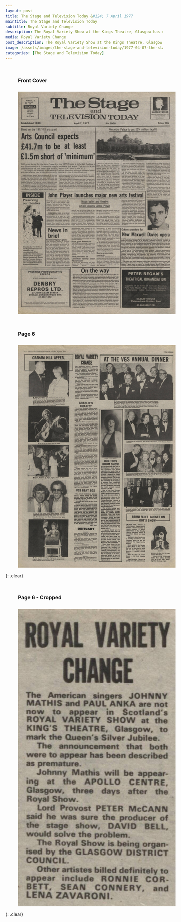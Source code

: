 ```yaml
---
layout: post
title: The Stage and Television Today &#124; 7 April 1977
maintitle: The Stage and Television Today
subtitle: Royal Variety Change
description: The Royal Variety Show at the Kings Theatre, Glasgow has changes to it's line up but Lena Zavaroni is confirmed to be in the show.
media: Royal Variety Change
post_description: The Royal Variety Show at the Kings Theatre, Glasgow has changes to it's line up but Lena Zavaroni is confirmed to be in the show.
image: /assets/images/the-stage-and-television-today/1977-04-07-the-stage-and-television-today-front-cover.png
categories: [The Stage and Television Today]
---
```


<figure class="fig1">
<figcaption>
<h3 id="front-cover">Front Cover</h3>
</figcaption>
<a href="/assets/images/the-stage-and-television-today/1977-04-07-the-stage-and-television-today-front-cover.png"><img src="/assets/images/the-stage-and-television-today/1977-04-07-the-stage-and-television-today-front-cover.png" class="full-width zoom-in"></a>
</figure>

<figure class="fig2">
<figcaption>
<h3 id="page-6">Page 6</h3>
</figcaption>
<a href="/assets/images/the-stage-and-television-today/1977-04-07-the-stage-and-television-today-page-6.png"><img src="/assets/images/the-stage-and-television-today/1977-04-07-the-stage-and-television-today-page-6.png" class="full-width zoom-in"></a>
</figure>

{: .clear}

<figure class="fig1">
<figcaption>
<h3 id="page-6-cropped">Page 6 - Cropped</h3>
</figcaption>
<a href="/assets/images/the-stage-and-television-today/1977-04-07-the-stage-and-television-today-page-6-cropped.png"><img src="/assets/images/the-stage-and-television-today/1977-04-07-the-stage-and-television-today-page-6-cropped.png" class="full-width zoom-in"></a>
</figure>

<br />{: .clear}

<style>
.fig1 {float:left; width:49%;}

.fig2 {float:right; width:49%;}

figcaption {float:left; width:100%;}

@media screen and (orientation:portrait) {
.fig1, .fig2 {float:left; width:100%;}
figcaption {float:left; width:100%; margin-bottom: 10px;}
}
</style>

